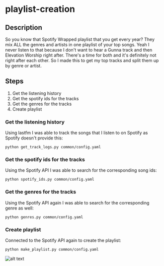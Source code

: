 # playlist-creation

## Description
So you know that Spotify Wrapped playlist that you get every year? They mix ALL the genres and artists in one playlist of your top songs. Yeah I never listen to that because I don't want to hear a Gunna track and then Elevation Worship right after. There's a time for both and it's definitely not right after each other. So I made this to get my top tracks and split them up by genre or artist.

## Steps
1. Get the listening history
2. Get the spotify ids for the tracks
3. Get the genres for the tracks
4. Create playlist

### Get the listening history
Using lastfm I was able to track the songs that I listen to on Spotify as Spotify doesn't provide this:
```
python get_track_logs.py common/config.yaml
```

### Get the spotify ids for the tracks
Using the Spotify API I was able to search for the corresponding song ids:
```
python spotify_ids.py common/config.yaml
```

### Get the genres for the tracks
Using the Spotify API again I was able to search for the corresponding genre as well:
```
python genres.py common/config.yaml
```

### Create playlist
Connected to the Spotify API again to create the playlist:
```
python make_playlist.py common/config.yaml
```

![alt text](saved_files/top_hip_hop.png)
